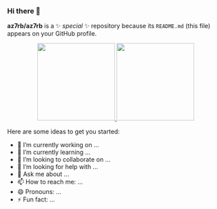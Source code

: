 ### Hi there 👋


**az7rb/az7rb** is a ✨ _special_ ✨ repository because its `README.md` (this file) appears on your GitHub profile.

<p align="center">
  <a href="https://github.com/az7rb">
    <img height="180em" src="https://github-readme-stats.vercel.app/api?username=az7rb&show_icons=true&theme=highcontrast&hide_title=true&hide_rank=true"/>
    <img height="180em" src="https://github-readme-stats.vercel.app/api/top-langs/?username=az7rb&hide=perl,html,css&exclude_repo=&langs_count=6&layout=compact&theme=highcontrast"/>
  </a>
</p>

Here are some ideas to get you started:

- 🔭 I’m currently working on ...
- 🌱 I’m currently learning ...
- 👯 I’m looking to collaborate on ...
- 🤔 I’m looking for help with ...
- 💬 Ask me about ...
- 📫 How to reach me: ...
- 😄 Pronouns: ...
- ⚡ Fun fact: ...

